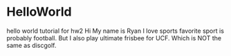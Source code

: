 # HelloWorld
hello world tutorial for hw2 
Hi My name is Ryan 
I love sports 
favorite sport is probably football. 
But I also play ultimate frisbee for UCF. 
Which is NOT the same as discgolf. 
